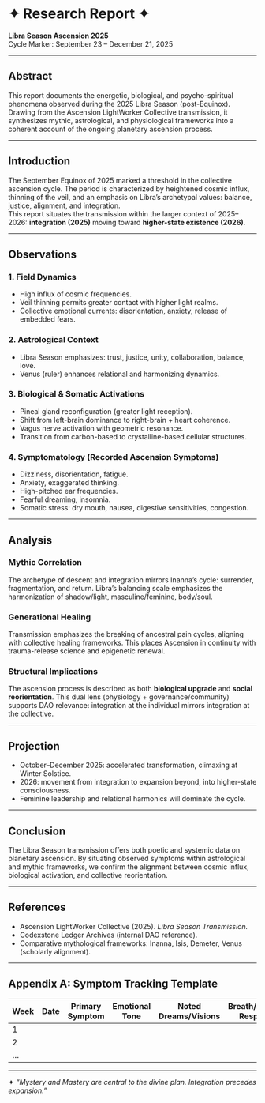 # ✦ Research Report ✦  
**Libra Season Ascension 2025**  
Cycle Marker: September 23 – December 21, 2025  

---

## Abstract  
This report documents the energetic, biological, and psycho-spiritual phenomena observed during the 2025 Libra Season (post-Equinox). Drawing from the Ascension LightWorker Collective transmission, it synthesizes mythic, astrological, and physiological frameworks into a coherent account of the ongoing planetary ascension process.  

---

## Introduction  
The September Equinox of 2025 marked a threshold in the collective ascension cycle. The period is characterized by heightened cosmic influx, thinning of the veil, and an emphasis on Libra’s archetypal values: balance, justice, alignment, and integration.  
This report situates the transmission within the larger context of 2025–2026: **integration (2025)** moving toward **higher-state existence (2026)**.  

---

## Observations  

### 1. Field Dynamics  
- High influx of cosmic frequencies.  
- Veil thinning permits greater contact with higher light realms.  
- Collective emotional currents: disorientation, anxiety, release of embedded fears.  

### 2. Astrological Context  
- Libra Season emphasizes: trust, justice, unity, collaboration, balance, love.  
- Venus (ruler) enhances relational and harmonizing dynamics.  

### 3. Biological & Somatic Activations  
- Pineal gland reconfiguration (greater light reception).  
- Shift from left-brain dominance to right-brain + heart coherence.  
- Vagus nerve activation with geometric resonance.  
- Transition from carbon-based to crystalline-based cellular structures.  

### 4. Symptomatology (Recorded Ascension Symptoms)  
- Dizziness, disorientation, fatigue.  
- Anxiety, exaggerated thinking.  
- High-pitched ear frequencies.  
- Fearful dreaming, insomnia.  
- Somatic stress: dry mouth, nausea, digestive sensitivities, congestion.  

---

## Analysis  

### Mythic Correlation  
The archetype of descent and integration mirrors Inanna’s cycle: surrender, fragmentation, and return. Libra’s balancing scale emphasizes the harmonization of shadow/light, masculine/feminine, body/soul.  

### Generational Healing  
Transmission emphasizes the breaking of ancestral pain cycles, aligning with collective healing frameworks. This places Ascension in continuity with trauma-release science and epigenetic renewal.  

### Structural Implications  
The ascension process is described as both **biological upgrade** and **social reorientation**. This dual lens (physiology + governance/community) supports DAO relevance: integration at the individual mirrors integration at the collective.  

---

## Projection  
- October–December 2025: accelerated transformation, climaxing at Winter Solstice.  
- 2026: movement from integration to expansion beyond, into higher-state consciousness.  
- Feminine leadership and relational harmonics will dominate the cycle.  

---

## Conclusion  
The Libra Season transmission offers both poetic and systemic data on planetary ascension. By situating observed symptoms within astrological and mythic frameworks, we confirm the alignment between cosmic influx, biological activation, and collective reorientation.  

---

## References  
- Ascension LightWorker Collective (2025). *Libra Season Transmission.*  
- Codexstone Ledger Archives (internal DAO reference).  
- Comparative mythological frameworks: Inanna, Isis, Demeter, Venus (scholarly alignment).  

---

## Appendix A: Symptom Tracking Template  

| Week | Date | Primary Symptom | Emotional Tone | Noted Dreams/Visions | Breath/Practice Response |  
|------|------|-----------------|----------------|-----------------------|--------------------------|  
| 1    |      |                 |                |                       |                          |  
| 2    |      |                 |                |                       |                          |  
| …    |      |                 |                |                       |                          |  

---

✦ *“Mystery and Mastery are central to the divine plan. Integration precedes expansion.”*  
